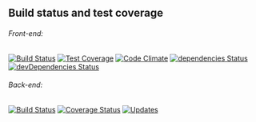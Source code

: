 ## Build status and test coverage

###### Front-end: 
[![Build Status](https://semaphoreci.com/api/v1/alexjust/uo/branches/master/shields_badge.svg)](https://semaphoreci.com/alexjust/uo) 
[![Test Coverage](https://codeclimate.com/github/Alex-Just/uo/badges/coverage.svg)](https://codeclimate.com/github/Alex-Just/uo/coverage) 
[![Code Climate](https://codeclimate.com/github/Alex-Just/uo/badges/gpa.svg)](https://codeclimate.com/github/Alex-Just/uo) 
[![dependencies Status](https://david-dm.org/Alex-Just/uo/status.svg)](https://david-dm.org/Alex-Just/uo) 
[![devDependencies Status](https://david-dm.org/Alex-Just/uo/dev-status.svg)](https://david-dm.org/Alex-Just/uo?type=dev)

###### Back-end: 
[![Build Status](https://travis-ci.org/Alex-Just/uo.svg?branch=master)](https://travis-ci.org/Alex-Just/uo) 
[![Coverage Status](https://coveralls.io/repos/github/Alex-Just/uo/badge.svg?branch=master)](https://coveralls.io/github/Alex-Just/uo?branch=master)
[![Updates](https://pyup.io/repos/github/Alex-Just/uo/shield.svg)](https://pyup.io/repos/github/Alex-Just/uo/)
